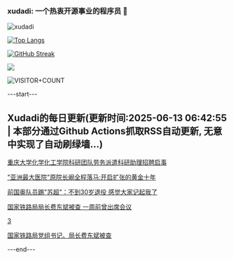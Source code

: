 ### xudadi: 一个热衷开源事业的程序员 👋

![xudadi](https://github-readme-stats-git-masterorgs-github-readme-stats-team.vercel.app/api?username=xudadi)

[![Top Langs](https://github-readme-stats.vercel.app/api/top-langs/?username=xudadi)](https://github.com/anuraghazra/github-readme-stats)

[![GitHub Streak](https://streak-stats.demolab.com?user=xudadi&locale=zh_Hans)](https://git.io/streak-stats)

![](https://raw.githubusercontent.com/xudadi/xudadi/main/assets/github-contribution-grid-snake.svg)

![VISITOR+COUNT](https://komarev.com/ghpvc/?username=xudadi&label=VISITOR+COUNT)


---start---

## Xudadi的每日更新(更新时间:2025-06-13 06:42:55 | 本部分通过Github Actions抓取RSS自动更新, 无意中实现了自动刷绿墙...)

[重庆大学化学化工学院科研团队劳务派遣科研助理招聘启事](https://www.gongkaoleida.com/article/2448863)

["亚洲最大医院"原院长阚全程落马:开启扩张的黄金十年](https://m.163.com/news/article/K1S4A8HF0514BE2Q.html)

[前国奥队员踢"苏超"：不到30岁退役 感觉大家记起我了](https://m.163.com/news/article/K1SLJIDN051492T3.html)

[国家铁路局局长费东斌被查 一周前曾出席会议](https://m.163.com/news/article/K1SGPAS8051482MP.html)

[3](https://m.163.com/touch/news/sub/domestic)

[国家铁路局党组书记、局长费东斌被查](https://m.163.com/news/article/K1SDQ74A000189PS.html)

---end---
